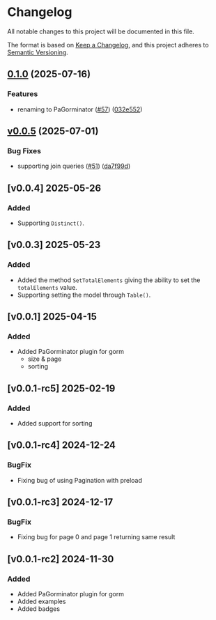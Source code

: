 # Changelog

All notable changes to this project will be documented in this file.

The format is based on [Keep a Changelog](https://keepachangelog.com/en/1.1.0/),
and this project adheres to [Semantic Versioning](https://semver.org/spec/v2.0.0.html).

## [0.1.0](https://github.com/manuelarte/pagorminator/compare/v0.0.5...v0.1.0) (2025-07-16)


### Features

* renaming to PaGorminator ([#57](https://github.com/manuelarte/pagorminator/issues/57)) ([032e552](https://github.com/manuelarte/pagorminator/commit/032e55231c6ab11dc2ff8cac9b32a63d2c91d592))

## [v0.0.5](https://github.com/manuelarte/pagorminator/compare/v0.0.4...v0.0.5) (2025-07-01)


### Bug Fixes

* supporting join queries ([#51](https://github.com/manuelarte/pagorminator/issues/51)) ([da7f99d](https://github.com/manuelarte/pagorminator/commit/da7f99df515812642b41f778f06b4c87cb3f00a9))

## [v0.0.4] 2025-05-26

### Added

- Supporting `Distinct()`.

## [v0.0.3] 2025-05-23

### Added

- Added the method `SetTotalElements` giving the ability to set the `totalElements` value.
- Supporting setting the model through `Table()`.

## [v0.0.1] 2025-04-15

### Added

- Added PaGorminator plugin for gorm
  - size & page
  - sorting

## [v0.0.1-rc5] 2025-02-19

### Added

- Added support for sorting

## [v0.0.1-rc4] 2024-12-24

### BugFix

- Fixing bug of using Pagination with preload

## [v0.0.1-rc3] 2024-12-17

### BugFix

- Fixing bug for page 0 and page 1 returning same result

## [v0.0.1-rc2] 2024-11-30

### Added

- Added PaGorminator plugin for gorm
- Added examples
- Added badges
